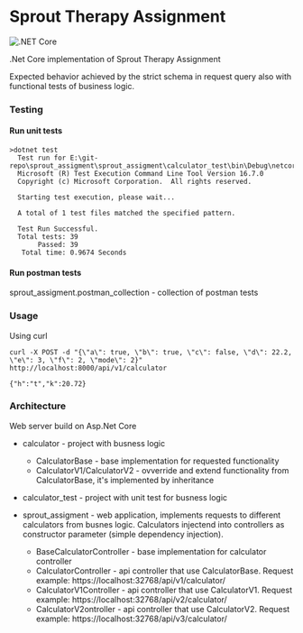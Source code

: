 # Sprout Therapy Assignment
![.NET Core](https://github.com/ximura/sprout_assigment/workflows/.NET%20Core/badge.svg)

.Net Core implementation of Sprout Therapy Assignment

Expected behavior achieved by the strict schema in request query also with functional tests of business logic.

### Testing

#### Run unit tests

```
>dotnet test
  Test run for E:\git-repo\sprout_assigment\sprout_assigment\calculator_test\bin\Debug\netcoreapp3.1\calculator_test.dll(.NETCoreApp,Version=v3.1)
  Microsoft (R) Test Execution Command Line Tool Version 16.7.0
  Copyright (c) Microsoft Corporation.  All rights reserved.

  Starting test execution, please wait...

  A total of 1 test files matched the specified pattern.

  Test Run Successful.
  Total tests: 39
       Passed: 39
   Total time: 0.9674 Seconds
```
#### Run postman tests

sprout_assigment.postman_collection - collection of postman tests

### Usage

Using curl

```shell script
curl -X POST -d "{\"a\": true, \"b\": true, \"c\": false, \"d\": 22.2, \"e\": 3, \"f\": 2, \"mode\": 2}" http://localhost:8000/api/v1/calculator

{"h":"t","k":20.72}
```

### Architecture
Web server build on Asp.Net Core

* calculator - project with busness logic
  * CalculatorBase - base implementation for requested functionality
  * CalculatorV1/CalculatorV2 - ovverride and extend functionality from CalculatorBase, it's implemented by inheritance

* calculator_test - project with unit test for busness logic

* sprout_assigment - web application, implements requests to different calculators from busnes logic. Calculators injectend into controllers as constructor parameter (simple dependency injection). 
  * BaseCalculatorController - base implementation for calculator controller
  * CalculatorController - api controller that use CalculatorBase. Request example: https://localhost:32768/api/v1/calculator/ 
  * CalculatorV1Controller - api controller that use CalculatorV1. Request example: https://localhost:32768/api/v2/calculator/ 
  * CalculatorV2ontroller - api controller that use CalculatorV2. Request example: https://localhost:32768/api/v3/calculator/ 


